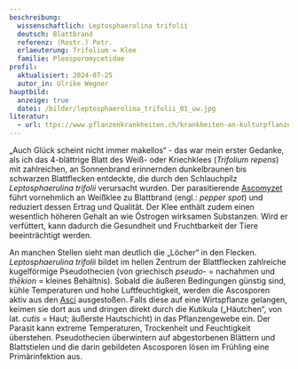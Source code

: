 ```yaml
---
beschreibung:
  wissenschaftlich: Leptosphaerolina trifolii
  deutsch: Blattbrand
  referenz: (Rostr.) Petr.
  erlaeuterung: Trifolium = Klee
  familie: Pleosporomycetidae
profil:
  aktualisiert: 2024-07-25
  autor_in: Ulrike Wegner
hauptbild:
  anzeige: true
  datei: /bilder/leptosphaerolina_trifolii_01_uw.jpg
literatur:
  - url: ttps://www.pflanzenkrankheiten.ch/krankheiten-an-kulturpflanzen-2/krankheiten-an-futterleguminosen/weissklee/leptoshaerulina-trifolii-tr
---
```

„Auch Glück scheint nicht immer makellos“ - das war mein erster Gedanke, als ich das 4-blättrige Blatt des Weiß- oder Kriechklees (*Trifolium repens*) mit zahlreichen, an Sonnenbrand erinnernden dunkelbraunen bis schwarzen Blattflecken entdeckte, die durch den Schlauchpilz *Leptosphaerulina trifolii* verursacht wurden. Der parasitierende [Ascomyzet](Ascomyzet "Glossar") führt vornehmlich an Weißklee zu Blattbrand (engl.:  *pepper spot*) und reduziert dessen Ertrag und Qualität. Der Klee enthält zudem einen wesentlich höheren Gehalt an wie Östrogen wirksamen Substanzen. Wird er verfüttert, kann dadurch die Gesundheit und Fruchtbarkeit der Tiere beeinträchtigt werden.

An manchen Stellen sieht man deutlich die „Löcher“ in den Flecken. *Leptosphaerulina trifolii* bildet im hellen Zentrum der Blattflecken zahlreiche kugelförmige Pseudothecien (von griechisch *pseudo*- = nachahmen und *thēkion* = kleines Behältnis). Sobald die äußeren Bedingungen günstig sind, kühle Temperaturen und hohe Luftfeuchtigkeit, werden die Ascosporen aktiv aus den [Asci](Asci "Glossar") ausgestoßen. Falls diese auf eine Wirtspflanze gelangen, keimen sie dort aus und dringen direkt durch die Kutikula („Häutchen“, von lat. *cutis* = Haut; äußerste Hautschicht) in das Pflanzengewebe ein. Der Parasit kann extreme Temperaturen, Trockenheit und Feuchtigkeit überstehen. Pseudothecien überwintern auf abgestorbenen Blättern und Blattstielen und die darin gebildeten Ascosporen lösen im Frühling eine Primärinfektion aus.